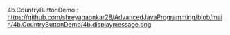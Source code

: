 4b.CountryButtonDemo : https://github.com/shreyagaonkar28/AdvancedJavaProgramming/blob/main/4b.CountryButtonDemo/4b.displaymessage.png
